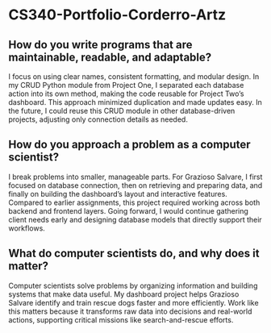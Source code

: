 # CS340-Portfolio-Corderro-Artz

## How do you write programs that are maintainable, readable, and adaptable?
I focus on using clear names, consistent formatting, and modular design. In my CRUD Python module from Project One, I separated each database action into its own method, making the code reusable for Project Two’s dashboard. This approach minimized duplication and made updates easy. In the future, I could reuse this CRUD module in other database-driven projects, adjusting only connection details as needed.

## How do you approach a problem as a computer scientist?
I break problems into smaller, manageable parts. For Grazioso Salvare, I first focused on database connection, then on retrieving and preparing data, and finally on building the dashboard’s layout and interactive features. Compared to earlier assignments, this project required working across both backend and frontend layers. Going forward, I would continue gathering client needs early and designing database models that directly support their workflows.

## What do computer scientists do, and why does it matter?
Computer scientists solve problems by organizing information and building systems that make data useful. My dashboard project helps Grazioso Salvare identify and train rescue dogs faster and more efficiently. Work like this matters because it transforms raw data into decisions and real-world actions, supporting critical missions like search-and-rescue efforts.
